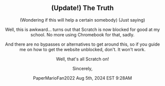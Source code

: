 <div align=center>
<h2> (Update!) The Truth</h2>

(Wondering if this will help a certain somebody) (Just saying)

Well, this is awkward... turns out that Scratch is now blocked for good at my school. No more using Chromebook for that, sadly.

And there are no bypasses or alternatives to get around this, so if you guide me on how to get the website unblocked, don't. It won't work.

Well, that's all
Scratch on!

Sincerely,

PaperMarioFan2022 Aug 5th, 2024 EST 9:28AM
